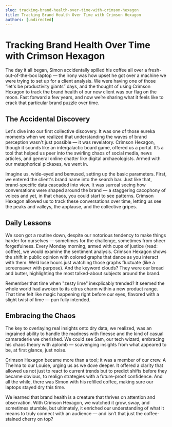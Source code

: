 ```yaml
---
slug: tracking-brand-health-over-time-with-crimson-hexagon
title: Tracking Brand Health Over Time with Crimson Hexagon
authors: [undirected]
---
```


# Tracking Brand Health Over Time with Crimson Hexagon

The day it all began, Simon accidentally spilled his coffee all over a fresh-out-of-the-box laptop — the irony was how upset he got over a machine we were trying to set up for a client analysis. We were having one of those “let's be productivity giants” days, and the thought of using Crimson Hexagon to track the brand health of our new client was our flag on the moon. Fast forward a few years, and now we’re sharing what it feels like to crack that particular brand puzzle over time.

## The Accidental Discovery

Let's dive into our first collective discovery. It was one of those eureka moments when we realized that understanding the waves of brand perception wasn't just possible — it was revelatory. Crimson Hexagon, though it sounds like an intergalactic board game, offered us a portal. It’s a tool that helped us peer into the swirling chaos of social media, news articles, and general online chatter like digital archaeologists. Armed with our metaphorical pickaxes, we went in.

Imagine us, wide-eyed and bemused, setting up the basic parameters. First, we entered the client's brand name into the search bar. Just like that, brand-specific data cascaded into view. It was surreal seeing how conversations were shaped around the brand — a staggering cacophony of voices and yet, in that chaos, you could start to see patterns. Crimson Hexagon allowed us to track these conversations over time, letting us see the peaks and valleys, the applause, and the collective gripes.

## Daily Lessons

We soon got a routine down, despite our notorious tendency to make things harder for ourselves — sometimes for the challenge, sometimes from sheer forgetfulness. Every Monday morning, armed with cups of justice (read: coffee), we would examine the sentiment analysis. Crimson Hexagon shows the shift in public opinion with colored graphs that dance as you interact with them. We’d lose hours just watching those graphs fluctuate (like a screensaver with purpose). And the keyword clouds? They were our bread and butter, highlighting the most talked-about subjects around the brand. 

Remember that time when "zesty lime" inexplicably trended? It seemed the whole world had awoken to its citrus charm within a new product range. That time felt like magic happening right before our eyes, flavored with a slight twist of lime — pun fully intended.

## Embracing the Chaos

The key to overlaying real insights onto dry data, we realized, was an ingrained ability to handle the madness with finesse and the kind of casual camaraderie we cherished. We could see Sam, our tech wizard, embracing his chaos theory with aplomb — scavenging insights from what appeared to be, at first glance, just noise.

Crimson Hexagon became more than a tool; it was a member of our crew. A Thelma to our Louise, urging us as we dove deeper. It offered a clarity that allowed us not just to react to current trends but to predict shifts before they became obvious, to realign strategies with a future-proof confidence. And all the while, there was Simon with his refilled coffee, making sure our laptops stayed dry this time. 

We learned that brand health is a creature that thrives on attention and observation. With Crimson Hexagon, we watched it grow, sway, and sometimes stumble, but ultimately, it enriched our understanding of what it means to truly connect with an audience — and isn’t that just the coffee-stained cherry on top?